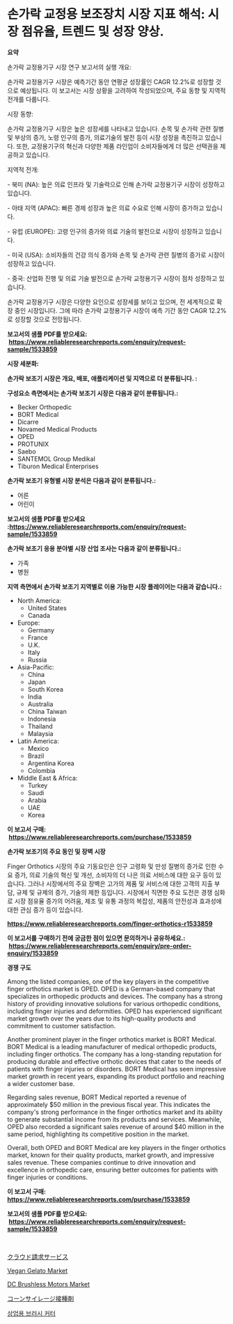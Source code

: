 <p><h1>손가락 교정용 보조장치 시장 지표 해석: 시장 점유율, 트렌드 및 성장 양상.</h1></p><p><strong>요약</strong></p>
<p><p>손가락 교정용기구 시장 연구 보고서의 실행 개요:</p><p>손가락 교정용기구 시장은 예측기간 동안 연평균 성장률인 CAGR 12.2%로 성장할 것으로 예상됩니다. 이 보고서는 시장 상황을 고려하여 작성되었으며, 주요 동향 및 지역적 전개를 다룹니다.</p><p>시장 동향:</p><p>손가락 교정용기구 시장은 높은 성장세를 나타내고 있습니다. 손목 및 손가락 관련 질병 및 부상의 증가, 노령 인구의 증가, 의료기술의 발전 등이 시장 성장을 촉진하고 있습니다. 또한, 교정용기구의 혁신과 다양한 제품 라인업이 소비자들에게 더 많은 선택권을 제공하고 있습니다.</p><p>지역적 전개:</p><p>- 북미 (NA): 높은 의료 인프라 및 기술력으로 인해 손가락 교정용기구 시장이 성장하고 있습니다.</p><p>- 아태 지역 (APAC): 빠른 경제 성장과 높은 의료 수요로 인해 시장이 증가하고 있습니다.</p><p>- 유럽 (EUROPE): 고령 인구의 증가와 의료 기술의 발전으로 시장이 성장하고 있습니다.</p><p>- 미국 (USA): 소비자들의 건강 의식 증가와 손목 및 손가락 관련 질병의 증가로 시장이 성장하고 있습니다.</p><p>- 중국: 산업화 진행 및 의료 기술 발전으로 손가락 교정용기구 시장이 점차 성장하고 있습니다.</p><p>손가락 교정용기구 시장은 다양한 요인으로 성장세를 보이고 있으며, 전 세계적으로 확장 중인 시장입니다. 그에 따라 손가락 교정용기구 시장이 예측 기간 동안 CAGR 12.2%로 성장할 것으로 전망됩니다.</p></p>
<p><strong>보고서의 샘플 PDF를 받으세요: &nbsp;<a href="https://www.reliableresearchreports.com/enquiry/request-sample/1533859">https://www.reliableresearchreports.com/enquiry/request-sample/1533859</a></strong></p>
<p><strong>시장 세분화:</strong></p>
<p><strong> 손가락 보조기 시장은 개요, 배포, 애플리케이션 및 지역으로 더 분류됩니다. :</strong></p>
<p><strong>구성요소 측면에서는 손가락 보조기 시장은 다음과 같이 분류됩니다.:</strong></p>
<p><ul><li>Becker Orthopedic</li><li>BORT Medical</li><li>Dicarre</li><li>Novamed Medical Products</li><li>OPED</li><li>PROTUNIX</li><li>Saebo</li><li>SANTEMOL Group Medikal</li><li>Tiburon Medical Enterprises</li></ul></p>
<p><strong> 손가락 보조기 유형별 시장 분석은 다음과 같이 분류됩니다.:</strong></p>
<p><ul><li>어른</li><li>어린이</li></ul></p>
<p><strong>보고서의 샘플 PDF를 받으세요 :<a href="https://www.reliableresearchreports.com/enquiry/request-sample/1533859">https://www.reliableresearchreports.com/enquiry/request-sample/1533859</a></strong></p>
<p><strong> 손가락 보조기 응용 분야별 시장 산업 조사는 다음과 같이 분류됩니다.:</strong></p>
<p><ul><li>가족</li><li>병원</li></ul></p>
<p><strong>지역 측면에서 손가락 보조기 지역별로 이용 가능한 시장 플레이어는 다음과 같습니다.:</strong></p>
<p><ul>
    <li>
        North America:
        <ul>
            <li>United States</li>
            <li>Canada</li>
        </ul>
    </li>
    <li>
        Europe:
        <ul>
            <li>Germany</li>
            <li>France</li>
            <li>U.K.</li>
            <li>Italy</li>
            <li>Russia</li>
        </ul>
    </li>
    <li>
        Asia-Pacific:
        <ul>
            <li>China</li>
            <li>Japan</li>
            <li>South Korea</li>
            <li>India</li>
            <li>Australia</li>
            <li>China Taiwan</li>
            <li>Indonesia</li>
            <li>Thailand</li>
            <li>Malaysia</li>
        </ul>
    </li>
    <li>
        Latin America:
        <ul>
            <li>Mexico</li>
            <li>Brazil</li>
            <li>Argentina Korea</li>
            <li>Colombia</li>
        </ul>
    </li>
    <li>
        Middle East & Africa:
        <ul>
            <li>Turkey</li>
            <li>Saudi</li>
            <li>Arabia</li>
            <li>UAE</li>
            <li>Korea</li>
        </ul>
    </li>
    </ul></p>
<p><strong>이 보고서 구매: &nbsp;<a href="https://www.reliableresearchreports.com/purchase/1533859">https://www.reliableresearchreports.com/purchase/1533859</a></strong></p>
<p><strong>손가락 보조기의 주요 동인 및 장벽 시장</strong></p>
<p><p>Finger Orthotics 시장의 주요 기동요인은 인구 고령화 및 만성 질병의 증가로 인한 수요 증가, 의료 기술의 혁신 및 개선, 소비자의 더 나은 의료 서비스에 대한 요구 등이 있습니다. 그러나 시장에서의 주요 장벽은 고가의 제품 및 서비스에 대한 고객의 지출 부담, 규제 및 규제의 증가, 기술의 제한 등입니다. 시장에서 직면한 주요 도전은 경쟁 심화로 시장 점유율 증가의 어려움, 제조 및 유통 과정의 복잡성, 제품의 안전성과 효과성에 대한 관심 증가 등이 있습니다.</p></p>
<p><strong><a href="https://www.reliableresearchreports.com/finger-orthotics-r1533859">https://www.reliableresearchreports.com/finger-orthotics-r1533859</a></strong></p>
<p><strong>이 보고서를 구매하기 전에 궁금한 점이 있으면 문의하거나 공유하세요.: &nbsp;<a href="https://www.reliableresearchreports.com/enquiry/pre-order-enquiry/1533859">https://www.reliableresearchreports.com/enquiry/pre-order-enquiry/1533859</a></strong></p>
<p><strong>경쟁 구도</strong></p>
<p><p>Among the listed companies, one of the key players in the competitive finger orthotics market is OPED. OPED is a German-based company that specializes in orthopedic products and devices. The company has a strong history of providing innovative solutions for various orthopedic conditions, including finger injuries and deformities. OPED has experienced significant market growth over the years due to its high-quality products and commitment to customer satisfaction.</p><p>Another prominent player in the finger orthotics market is BORT Medical. BORT Medical is a leading manufacturer of medical orthopedic products, including finger orthotics. The company has a long-standing reputation for producing durable and effective orthotic devices that cater to the needs of patients with finger injuries or disorders. BORT Medical has seen impressive market growth in recent years, expanding its product portfolio and reaching a wider customer base.</p><p>Regarding sales revenue, BORT Medical reported a revenue of approximately $50 million in the previous fiscal year. This indicates the company's strong performance in the finger orthotics market and its ability to generate substantial income from its products and services. Meanwhile, OPED also recorded a significant sales revenue of around $40 million in the same period, highlighting its competitive position in the market.</p><p>Overall, both OPED and BORT Medical are key players in the finger orthotics market, known for their quality products, market growth, and impressive sales revenue. These companies continue to drive innovation and excellence in orthopedic care, ensuring better outcomes for patients with finger injuries or conditions.</p></p>
<p><strong>이 보고서 구매: &nbsp; <a href="https://www.reliableresearchreports.com/purchase/1533859">https://www.reliableresearchreports.com/purchase/1533859</a></strong></p>
<p><strong>보고서의 샘플 PDF를 받으세요: &nbsp;<a href="https://www.reliableresearchreports.com/enquiry/request-sample/1533859">https://www.reliableresearchreports.com/enquiry/request-sample/1533859</a></strong><strong></strong></p>
<p>&nbsp;</p>
<p><p><a href="https://medium.com/@vedakuvlis2023/%E3%82%AF%E3%83%A9%E3%82%A6%E3%83%89%E8%AA%B2%E9%87%91%E3%82%B5%E3%83%BC%E3%83%93%E3%82%B9%E5%B8%82%E5%A0%B4%E5%88%86%E6%9E%90-%E3%81%9D%E3%81%AEcagr-%E5%B8%82%E5%A0%B4%E3%82%BB%E3%82%B0%E3%83%A1%E3%83%B3%E3%83%86%E3%83%BC%E3%82%B7%E3%83%A7%E3%83%B3-%E3%82%B0%E3%83%AD%E3%83%BC%E3%83%90%E3%83%AB%E7%94%A3%E6%A5%AD%E6%A6%82%E8%A6%81-bf49d74a888d">クラウド請求サービス</a></p><p><a href="https://github.com/derrinmiltonellis35gcl/Market-Research-Report-List-2/blob/main/vegan-gelato-market.md">Vegan Gelato Market</a></p><p><a href="https://view.publitas.com/reportprime-1/dc-brushless-motors-market-size-growing-and-forecasted-for-period-from-2024-2031-and-provides-complete-market-analysis-of-this-market/">DC Brushless Motors Market</a></p><p><a href="https://github.com/efcvopdgkdx128/Market-Research-Report-List-1/blob/main/978256318962.md">コーンサイレージ接種剤</a></p><p><a href="https://github.com/bunxhcci35271755/Market-Research-Report-List-1/blob/main/110795717725.md">상업용 브러시 커터</a></p></p>